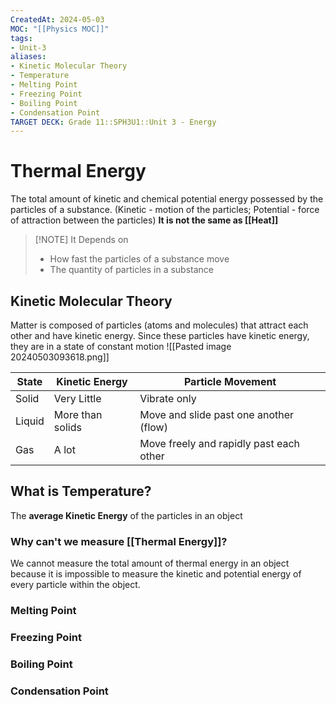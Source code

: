 ```yaml
---
CreatedAt: 2024-05-03
MOC: "[[Physics MOC]]"
tags:
- Unit-3
aliases:
- Kinetic Molecular Theory
- Temperature
- Melting Point
- Freezing Point
- Boiling Point
- Condensation Point
TARGET DECK: Grade 11::SPH3U1::Unit 3 - Energy
---
```


# Thermal Energy
The total amount of kinetic and chemical potential energy possessed by the particles of a substance. (Kinetic - motion of the particles; Potential - force of attraction between the particles) **It is not the same as [[Heat]]**
> [!NOTE] It Depends on
> - How fast the particles of a substance move
> - The quantity of particles in a substance
<!--ID: 1715096750905-->


## Kinetic Molecular Theory
Matter is composed of particles (atoms and molecules) that attract each other and have kinetic energy.
Since these particles have kinetic energy, they are in a state of constant motion
![[Pasted image 20240503093618.png]]
<!--ID: 1715096750912-->


| State  | Kinetic Energy   | Particle Movement                       |
| ------ | ---------------- | --------------------------------------- |
| Solid  | Very Little      | Vibrate only                            |
| Liquid | More than solids | Move and slide past one another (flow)  |
| Gas    | A lot            | Move freely and rapidly past each other |

## What is Temperature?
The **average Kinetic Energy** of the particles in an object
<!--ID: 1715096750915-->


### Why can't we measure [[Thermal Energy]]?
We cannot measure the total amount of thermal energy in an object because it is impossible to measure the kinetic and potential energy of every particle within the object.
<!--ID: 1715096750918-->


### Melting Point

### Freezing Point

### Boiling Point

### Condensation Point
